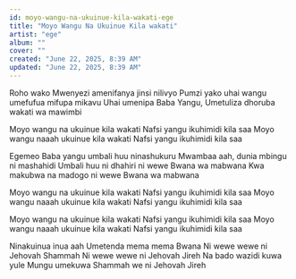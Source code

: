 ```yaml
---
id: moyo-wangu-na-ukuinue-kila-wakati-ege
title: "Moyo Wangu Na Ukuinue Kila wakati"
artist: "ege"
album: ""
cover: ""
created: "June 22, 2025, 8:39 AM"
updated: "June 22, 2025, 8:39 AM"
---
```


Roho wako Mwenyezi amenifanya jinsi nilivyo
Pumzi yako uhai wangu umefufua mifupa mikavu
Uhai umenipa Baba Yangu,
Umetuliza dhoruba wakati wa mawimbi

Moyo wangu na ukuinue kila wakati
Nafsi yangu ikuhimidi kila saa
Moyo wangu naaah ukuinue kila wakati
Nafsi yangu ikuhimidi kila saa

Egemeo Baba yangu umbali huu ninashukuru
Mwambaa aah, dunia mbingu ni mashahidi
Umbali huu ni dhahiri ni wewe Bwana wa mabwana
Kwa makubwa na madogo ni wewe Bwana wa mabwana

Moyo wangu na ukuinue kila wakati
Nafsi yangu ikuhimidi kila saa
Moyo wangu naaah ukuinue kila wakati
Nafsi yangu ikuhimidi kila saa

Moyo wangu na ukuinue kila wakati
Nafsi yangu ikuhimidi kila saa
Moyo wangu naaah ukuinue kila wakati
Nafsi yangu ikuhimidi kila saa

Ninakuinua inua aah
Umetenda mema mema Bwana
Ni wewe wewe ni Jehovah Shammah
Ni wewe wewe ni Jehovah Jireh
Na bado wazidi kuwa yule Mungu umekuwa
Shammah we ni Jehovah Jireh
